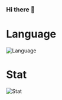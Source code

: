 ### Hi there 👋

<!--
**stamp465/stamp465** is a ✨ _special_ ✨ repository because its `README.md` (this file) appears on your GitHub profile.

Here are some ideas to get you started:

- 🔭 I’m currently working on ...
- 🌱 I’m currently learning ...
- 👯 I’m looking to collaborate on ...
- 🤔 I’m looking for help with ...
- 💬 Ask me about ...
- 📫 How to reach me: ...
- 😄 Pronouns: ...
- ⚡ Fun fact: ...
-->

# Language 
![Language](https://github-readme-stats.vercel.app/api/top-langs/?username=stamp465&show_icons=true&locale=en&layout=compact)

# Stat
![Stat](https://github-readme-stats.vercel.app/api?username=stamp465&show_icons=true&locale=en)
